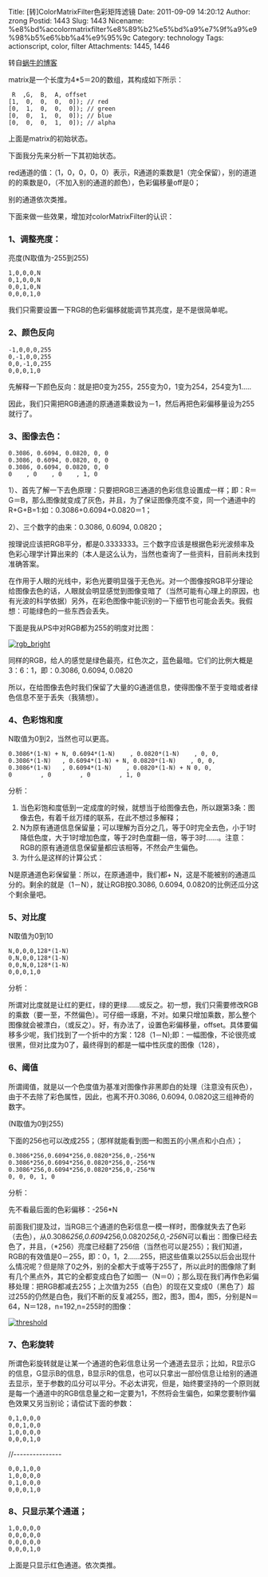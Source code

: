 Title: [转]ColorMatrixFilter色彩矩阵滤镜
Date: 2011-09-09 14:20:12
Author: zrong
Postid: 1443
Slug: 1443
Nicename: %e8%bd%accolormatrixfilter%e8%89%b2%e5%bd%a9%e7%9f%a9%e9%98%b5%e6%bb%a4%e9%95%9c
Category: technology
Tags: actionscript, color, filter
Attachments: 1445, 1446

转自[蜗牛的博客](http://blog.163.com/mdzhg@126/blog/static/1633215682010423113048711/)

matrix是一个长度为4\*5＝20的数组，其构成如下所示：

     R  ,G,  B,  A, offset
    [1,  0,  0,  0,  0]); // red
    [0,  1,  0,  0,  0]); // green
    [0,  0,  1,  0,  0]); // blue
    [0,  0,  0,  1,  0]); // alpha

上面是matrix的初始状态。

下面我分先来分析一下其初始状态。

red通道的值：（1，0，0，0，0）表示，R通道的乘数是1（完全保留），别的道道的的乘数是0，（不加入别的通道的颜色），色彩偏移量off是0；

别的通道依次类推。

下面来做一些效果，增加对colorMatrixFilter的认识：<!--more-->

### 1、调整亮度：

亮度(N取值为-255到255)

    1,0,0,0,N
    0,1,0,0,N
    0,0,1,0,N
    0,0,0,1,0

我们只需要设置一下RGB的色彩偏移就能调节其亮度，是不是很简单呢。

### 2、颜色反向

    -1,0,0,0,255
    0,-1,0,0,255
    0,0,-1,0,255
    0,0,0,1,0

先解释一下颜色反向：就是把0变为255，255变为0，1变为254，254变为1.....

因此，我们只需把RGB通道的原通道乘数设为－1，然后再把色彩偏移量设为255就行了。

### 3、图像去色：

    0.3086, 0.6094, 0.0820, 0, 0
    0.3086, 0.6094, 0.0820, 0, 0
    0.3086, 0.6094, 0.0820, 0, 0
    0    , 0    , 0    , 1, 0

1）、首先了解一下去色原理：只要把RGB三通道的色彩信息设置成一样；即：R＝G＝B，那么图像就变成了灰色，并且，为了保证图像亮度不变，同一个通道中的R+G+B=1:如：0.3086+0.6094+0.0820＝1；

2）、三个数字的由来：0.3086, 0.6094, 0.0820；

按理说应该把RGB平分，都是0.3333333。三个数字应该是根据色彩光波频率及色彩心理学计算出来的（本人是这么认为，当然也查询了一些资料，目前尚未找到准确答案。

在作用于人眼的光线中，彩色光要明显强于无色光。对一个图像按RGB平分理论给图像去色的话，人眼就会明显感觉到图像变暗了（当然可能有心理上的原因，也有光波的科学依据）另外，在彩色图像中能识别的一下细节也可能会丢失。我假想：可能绿色的一些东西会丢失。

下面是我从PS中对RGB都为255的明度对比图：

[![](/wp-content/uploads/2011/09/rgb_bright-300x224.jpg "rgb_bright")](/wp-content/uploads/2011/09/rgb_bright.jpg)

同样的RGB，给人的感觉是绿色最亮，红色次之，蓝色最暗。它们的比例大概是3：6：1，即：0.3086,
0.6094, 0.0820

所以，在给图像去色时我们保留了大量的G通道信息，使得图像不至于变暗或者绿色信息不至于丢失（我猜想）。

### 4、色彩饱和度

N取值为0到2，当然也可以更高。

    0.3086*(1-N) + N, 0.6094*(1-N)    , 0.0820*(1-N)    , 0, 0,
    0.3086*(1-N)   , 0.6094*(1-N) + N, 0.0820*(1-N)    , 0, 0,
    0.3086*(1-N)   , 0.6094*(1-N)    , 0.0820*(1-N) + N 0, 0,
    0        , 0        , 0        , 1, 0

分析：

1.  当色彩饱和度低到一定成度的时候，就想当于给图像去色，所以跟第3条：图像去色，有着千丝万缕的联系，在此不想过多解释；
2.  N为原有通道信息保留量；可以理解为百分之几，等于0时完全去色，小于1时降低色度，大于1时增加色度，等于2时色度翻一倍，等于3时……。注意：RGB的原有通道信息保留量都应该相等，不然会产生偏色。
3.  为什么是这样的计算公式：

N是原通道色彩保留量：所以，在原通道中，我们都+
N，这是不能被别的通道瓜分的。剩余的就是（1－N），就让RGB按0.3086,
0.6094, 0.0820的比例还瓜分这个剩余量吧。

### 5、对比度

N取值为0到10

    N,0,0,0,128*(1-N)
    0,N,0,0,128*(1-N)
    0,0,N,0,128*(1-N)
    0,0,0,1,0

分析：

所谓对比度就是让红的更红，绿的更绿……或反之。初一想，我们只需要修改RGB的乘数（要一至，不然偏色）。可仔细一琢磨，不对。如果只增加乘数，那么整个图像就会被漂白，（或反之）。好，有办法了，设置色彩偏移量，offset。具体要偏移多少呢，我们找到了一个折中的方案：128（1－N);即：一幅图像，不论很亮或很黑，但对比度为0了，最终得到的都是一幅中性灰度的图像（128），

### 6、阈值

所谓阈值，就是以一个色度值为基准对图像作非黑即白的处理（注意没有灰色），由于不去除了彩色属性，因此，也离不开0.3086,
0.6094, 0.0820这三组神奇的数字。

(N取值为0到255)

下面的256也可以改成255；（那样就能看到图一和图五的小黑点和小白点）；

    0.3086*256,0.6094*256,0.0820*256,0,-256*N
    0.3086*256,0.6094*256,0.0820*256,0,-256*N
    0.3086*256,0.6094*256,0.0820*256,0,-256*N
    0, 0, 0, 1, 0

分析：

先不看最后面的色彩偏移：-256\*N

前面我们提及过，当RGB三个通道的色彩信息一模一样时，图像就失去了色彩（去色），从0.3086*256,0.6094*256,0.0820*256,0,-256*N可以看出：图像已经去色了，并且，（\*256）亮度已经翻了256倍（当然也可以是255）；我们知道，RGB的有效值是0－255，即：0，1，2……255，把这些值乘以255以后会出现什么情况呢？但是除了0之外，别的全都大于或等于255了，所以此时的图像除了剩有几个黑点外，其它的全都变成白色了如图一（N＝0）；那么现在我们再作色彩偏移处理：把RGB都减去255；上次值为255（白色）的现在又变成0（黑色了）超过255的仍然是白色，我们不断的反复减255，图2，图3，图4，图5，分别是N＝64，N＝128，n=192,n=255时的图像：

[![](/wp-content/uploads/2011/09/threshold-300x67.jpg "threshold")](/wp-content/uploads/2011/09/threshold.jpg)

### 7、色彩旋转

所谓色彩旋转就是让某一个通道的色彩信息让另一个通道去显示；比如，R显示G的信息，G显示B的信息，B显示R的信息，也可以只拿出一部份信息让给别的通道去显示，至于参数的瓜分可以平分。不必太讲究，但是，始终要坚持的一个原则就是每一个通道中的RGB信息量之和一定要为1，不然将会生偏色，如果您要制作偏色效果又另当别论；请偿试下面的参数：

    0,1,0,0,0
    0,0,1,0,0
    1,0,0,0,0
    0,0,0,1,0

//---------------

    0,0,1,0,0
    1,0,0,0,0
    0,1,0,0,0
    0,0,0,1,0

### 8、只显示某个通道；

    1,0,0,0,0
    0,0,0,0,0
    0,0,0,0,0
    0,0,0,1,0

上面是只显示红色通道。依次类推。

